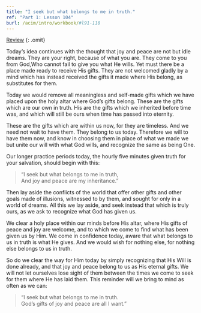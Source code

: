 ```yaml
---
title: "I seek but what belongs to me in truth."
ref: "Part 1: Lesson 104"
burl: /acim/intro/workbook/#l91-110
---
```


<a class="hide-review" href="/acim/workbook/l117/#l104">Review</a>
{: .omit}

Today’s idea continues with the thought that joy and peace are not but
idle dreams. They are your right, because of what you are. They come to
you from God,Who cannot fail to give you what He wills. Yet must there
be a place made ready to receive His gifts. They are not welcomed gladly
by a mind which has instead received the gifts it made where His belong,
as substitutes for them.

Today we would remove all meaningless and self-made gifts which we have
placed upon the holy altar where God’s gifts belong. These are the gifts
which are our own in truth. His are the gifts which we inherited before
time was, and which will still be ours when time has passed into
eternity.

These are the gifts which are within us now, for they are timeless. And
we need not wait to have them. They belong to us today. Therefore we
will to have them now, and know in choosing them in place of what we
made we but unite our will with what God wills, and recognize the same
as being One.

Our longer practice periods today, the hourly five minutes given truth
for your salvation, should begin with this:

> “I seek but what belongs to me in truth,<br/>
> And joy and peace are my inheritance.”

Then lay aside the conflicts of the world that offer other gifts and
other goals made of illusions, witnessed to by them, and sought for only
in a world of dreams. All this we lay aside, and seek instead that which
is truly ours, as we ask to recognize what God has given us.

We clear a holy place within our minds before His altar, where His gifts
of peace and joy are welcome, and to which we come to find what has been
given us by Him. We come in confidence today, aware that what belongs to
us in truth is what He gives. And we would wish for nothing else, for
nothing else belongs to us in truth.

So do we clear the way for Him today by simply recognizing that His Will
is done already, and that joy and peace belong to us as His eternal
gifts. We will not let ourselves lose sight of them between
the times we come to seek for them where He has laid them. This reminder
will we bring to mind as often as we can:

> “I seek but what belongs to me in truth.<br/>
> God’s gifts of joy and peace are all I want.”


